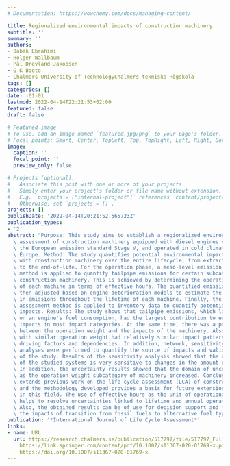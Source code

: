 ```yaml
---
# Documentation: https://wowchemy.com/docs/managing-content/

title: Regionalized environmental impacts of construction machinery
subtitle: ''
summary: ''
authors:
- Babak Ebrahimi
- Holger Wallbaum
- Pål Drevland Jakobsen
- G K Booto
- Chalmers University of TechnologyChalmers tekniska Högskola
tags: []
categories: []
date: -01-01
lastmod: 2022-04-14T22:21:53+02:00
featured: false
draft: false

# Featured image
# To use, add an image named `featured.jpg/png` to your page's folder.
# Focal points: Smart, Center, TopLeft, Top, TopRight, Left, Right, BottomLeft, Bottom, BottomRight.
image:
  caption: ''
  focal_point: ''
  preview_only: false

# Projects (optional).
#   Associate this post with one or more of your projects.
#   Simply enter your project's folder or file name without extension.
#   E.g. `projects = ["internal-project"]` references `content/project/deep-learning/index.md`.
#   Otherwise, set `projects = []`.
projects: []
publishDate: '2022-04-14T20:21:52.565723Z'
publication_types:
- '2'
abstract: "Purpose: This study aims to establish a regionalized environmental impact\
  \ assessment of construction machinery equipped with diesel engines certified by\
  \ the European emission standard Stage V, and operated in cold climatic zones in\
  \ Europe. Method: The study quantifies potential environmental impacts associated\
  \ with construction machinery over the entire lifecycle, from extraction of materials\
  \ to the end-of-life. For the operation phase, a meso-level emission accounting\
  \ method is applied to quantify tailpipe emissions for certain subcategories of\
  \ construction machinery. This is achieved by determining the operational efficiency\
  \ of each machine in terms of effective hours. The quantified emission data are\
  \ then adjusted based on engine deterioration models to estimate the rate of increase\
  \ in emissions throughout the lifetime of each machine. Finally, the CML impact\
  \ assessment method is applied to inventory data to quantify potential environmental\
  \ impacts. Results: The study shows that tailpipe emissions, which largely depend\
  \ on an engine's fuel consumption, had the largest contribution to environmental\
  \ impacts in most impact categories. At the same time, there was a positive correlation\
  \ between the operation weight and the impacts of the machinery. Also, machinery\
  \ with similar operation weight had relatively similar impact patterns due to similar\
  \ driving factors and dependencies. In addition, network, sensitivity, and uncertainty\
  \ analyses were performed to quantify the source of impacts and validate the robustness\
  \ of the study. Results of the sensitivity analysis showed that the responsiveness\
  \ of the studied systems is very sensitive to changes in the amount of fuel consumption.\
  \ In addition, the uncertainty results showed that the domain of uncertainty increased\
  \ as the operation weight subcategory of machinery increased. Conclusion: This study\
  \ extends previous work on the life cycle assessment (LCA) of construction machinery,\
  \ and the methodology developed provides a basis for future extension and improvement\
  \ in this field. The use of effective hours as the unit of operational efficiency\
  \ helps to resolve uncertainties linked to lifetime and annual operation hours.\
  \ Also, the obtained results can be of use for decision support and for assessing\
  \ the impacts of transition from fossil fuels to alternative fuel types.  "
publication: '*International Journal of Life Cycle Assessment*'
links:
- name: URL
  url: https://research.chalmers.se/publication/517797/file/517797_Fulltext.pdf FULLTEXT
    https://link.springer.com/content/pdf/10.1007/s11367-020-01769-x.pdf https://research.chalmers.se/publication/517797
    https://doi.org/10.1007/s11367-020-01769-x
---
```

